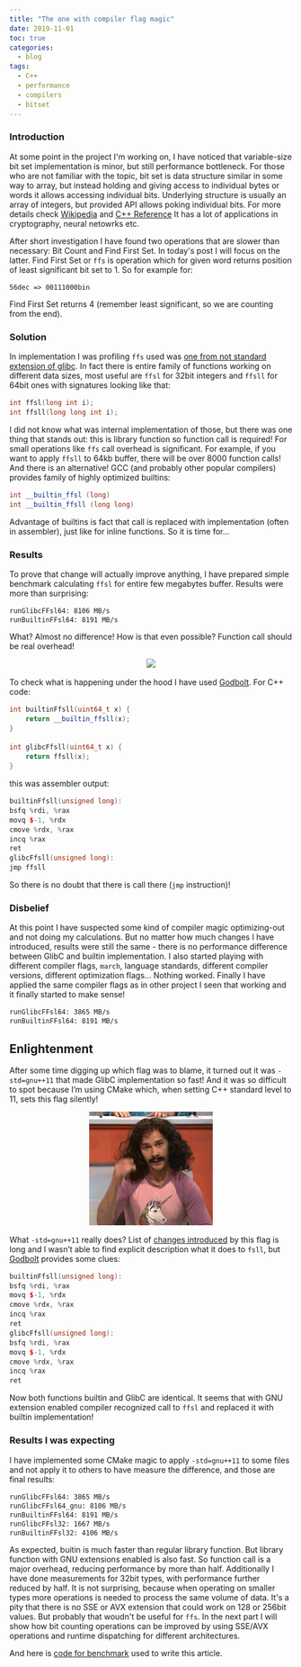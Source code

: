 ```yaml
---
title: "The one with compiler flag magic"
date: 2019-11-01
toc: true
categories:
  - blog
tags:
  - C++
  - performance
  - compilers
  - bitset
---
```


### Introduction
At some point in the project I'm working on, I have noticed that variable-size bit set implementation is minor, but still performance bottleneck. For those who are not familiar with the topic, bit set is data structure similar in some way to array, but instead holding and giving access to individual bytes or words it allows accessing individual bits. Underlying structure is usually an array of integers, but provided API allows poking individual bits. For more details check [Wikipedia](https://en.wikipedia.org/wiki/Bit_array) and [C++ Reference](https://en.cppreference.com/w/cpp/utility/bitset) It has a lot of applications in cryptography, neural netowrks etc.

After short investigation I have found two operations that are slower than necessary: Bit Count and Find First Set. In today's post I will focus on the latter. Find First Set or `ffs` is operation which for given word returns position of least significant bit set to 1. So for example for:
```
56dec => 00111000bin
```
Find First Set returns 4 (remember least significant, so we are counting from the end).
### Solution
In implementation I was profiling `ffs` used was [one from not standard extension of glibc](http://man7.org/linux/man-pages/man3/ffs.3.html). In fact there is entire family of functions working on different data sizes, most useful are `ffsl` for 32bit integers and `ffsll` for 64bit ones with signatures looking like that:
```cpp
int ffsl(long int i);
int ffsll(long long int i);
```
I did not know what was internal implementation of those, but there was one thing that stands out: this is library function so function call is required! For small operations like `ffs` call overhead is significant. For example, if you want to apply `ffsll` to 64kb buffer, there will be over 8000 function calls! And there is an alternative! GCC (and probably other popular compilers) provides family of highly optimized builtins:
```cpp
int __builtin_ffsl (long)
int __builtin_ffsll (long long)
```
Advantage of builtins is fact that call is replaced with implementation (often in assembler), just like for inline functions. So it is time for…
### Results
To prove that change will actually improve anything, I have prepared simple benchmark calculating `ffsl` for entire few megabytes buffer. Results were more than surprising:
```
runGlibcFFsl64: 8106 MB/s
runBuiltinFFsl64: 8191 MB/s
```
What? Almost no difference! How is that even possible? Function call should be real overhead! 
<p align="center">
<img src="/assets/images/mindblown.gif" width="220">
</p>

To check what is happening under the hood I have used [Godbolt](https://godbolt.org/).
For C++ code:
```cpp
int builtinFfsll(uint64_t x) {
    return __builtin_ffsll(x);
}
 
int glibcFfsll(uint64_t x) {
    return ffsll(x);
}
```

this was assembler output:
```cpp
builtinFfsll(unsigned long):
bsfq %rdi, %rax
movq $-1, %rdx
cmove %rdx, %rax
incq %rax
ret
glibcFfsll(unsigned long):
jmp ffsll
```
So there is no doubt that there is call there (`jmp` instruction)! 

### Disbelief
At this point I have suspected some kind of compiler magic optimizing-out and not doing my calculations. But no matter how much changes I have introduced, results were still the same - there is no performance difference between GlibC and builtin implementation. I also started playing with different compiler flags, `march`, language standards, different compiler versions, different optimization flags… Nothing worked. Finally I have applied the same compiler flags as in other project I seen that working and it finally started to make sense! 
```
runGlibcFFsl64: 3865 MB/s
runBuiltinFFsl64: 8191 MB/s
```
## Enlightenment
After some time digging up which flag was to blame, it turned out it was `-std=gnu++11` that made GlibC implementation so fast! And it was so difficult to spot because I’m using CMake which, when setting C++ standard level to 11, sets this flag silently!
<p align="center">
<img src="/assets/images/magic.gif" width="220">
</p>

What `-std=gnu++11` really does? List of [changes introduced](https://gcc.gnu.org/onlinedocs/gcc/C-Extensions.html) by this flag is long and I wasn’t able to find explicit description what it does to `fsll`, but [Godbolt](https://godbolt.org/) provides some clues:
```cpp
builtinFfsll(unsigned long):
bsfq %rdi, %rax
movq $-1, %rdx
cmove %rdx, %rax
incq %rax
ret
glibcFfsll(unsigned long):
bsfq %rdi, %rax
movq $-1, %rdx
cmove %rdx, %rax
incq %rax
ret
```
Now both functions builtin and GlibC are identical. It seems that with GNU extension enabled compiler recognized call to `ffsl` and replaced it with builtin implementation!

### Results I was expecting
I have implemented some CMake magic to apply `-std=gnu++11` to some files and not apply it to others to have measure the difference, and those are final results:
```
runGlibcFFsl64: 3865 MB/s
runGlibcFFsl64_gnu: 8106 MB/s
runBuiltinFFsl64: 8191 MB/s
runGlibcFFsl32: 1667 MB/s
runBuiltinFFsl32: 4106 MB/s
```
As expected, buitin is much faster than regular library function. But library function with GNU extensions enabled is also fast. So function call is a major overhead, reducing performance by more than half. Additionally I have done measurements for 32bit types, with performance further reduced by half. It is not surprising, because when operating on smaller types more operations is needed to process the same volume of data. It's a pity that there is no SSE or AVX extension that could work on 128 or 256bit values. But probably that woudn't be useful for `ffs`. In the next part I will show how bit counting operations can be improved by using SSE/AVX operations and runtime dispatching for different architectures.

And here is [code for benchmark](https://github.com/vanklompf/BlogSrc/tree/master/BitSet) used to write this article.
